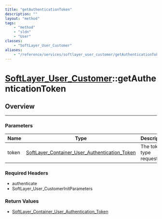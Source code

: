 ```yaml
---
title: "getAuthenticationToken"
description: ""
layout: "method"
tags:
    - "method"
    - "sldn"
    - "User"
classes:
    - "SoftLayer_User_Customer"
aliases:
    - "/reference/services/softlayer_user_customer/getAuthenticationToken"
---
```

# [SoftLayer_User_Customer](/reference/services/SoftLayer_User_Customer)::getAuthenticationToken





## Overview 


-----

### Parameters 
|Name | Type | Description |
| --- | --- | --- |
|token| <a href='/reference/datatypes/SoftLayer_Container_User_Authentication_Token'>SoftLayer_Container_User_Authentication_Token </a>| The token type requested.|


### Required Headers
* authenticate
* SoftLayer_User_CustomerInitParameters


### Return Values
* <a href='/reference/datatypes/SoftLayer_Container_User_Authentication_Token'>SoftLayer_Container_User_Authentication_Token </a>




